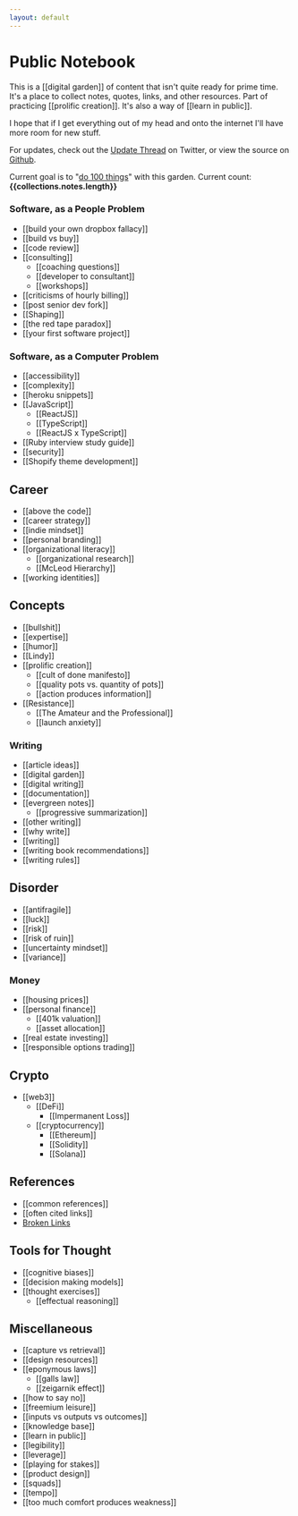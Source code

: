 ```yaml
---
layout: default
---
```


# Public Notebook

This is a [[digital garden]] of content that isn't quite ready for prime time. It's a place to collect notes, quotes, links, and other resources. Part of practicing [[prolific creation]]. It's also a way of [[learn in public]].

I hope that if I get everything out of my head and onto the internet I'll have more room for new stuff.

For updates, check out the [Update Thread](https://twitter.com/GSto/status/1410238607684780032) on Twitter, or view the source on [Github](https://github.com/GSto/digital-garden).

Current goal is to "[do 100 things](https://www.visakanv.com/blog/100-2/)" with this garden. Current count: **{{collections.notes.length}}**

### Software, as a People Problem

- [[build your own dropbox fallacy]]
- [[build vs buy]]
- [[code review]]
- [[consulting]]
  - [[coaching questions]]
  - [[developer to consultant]]
  - [[workshops]]
- [[criticisms of hourly billing]]
- [[post senior dev fork]]
- [[Shaping]]
- [[the red tape paradox]]
- [[your first software project]]

### Software, as a Computer Problem

- [[accessibility]]
- [[complexity]]
- [[heroku snippets]]
- [[JavaScript]]
  - [[ReactJS]]
  - [[TypeScript]]
  - [[ReactJS x TypeScript]]
- [[Ruby interview study guide]]
- [[security]]
- [[Shopify theme development]]

## Career

- [[above the code]]
- [[career strategy]]
- [[indie mindset]]
- [[personal branding]]
- [[organizational literacy]]
  - [[organizational research]]
  - [[McLeod Hierarchy]]
- [[working identities]]
## Concepts

- [[bullshit]]
- [[expertise]]
- [[humor]]
- [[Lindy]]
- [[prolific creation]]
  - [[cult of done manifesto]]
  - [[quality pots vs. quantity of pots]]
  - [[action produces information]]
- [[Resistance]]
  - [[The Amateur and the Professional]]
  - [[launch anxiety]]

### Writing

- [[article ideas]]
- [[digital garden]]
- [[digital writing]]
- [[documentation]]
- [[evergreen notes]]
  - [[progressive summarization]]
- [[other writing]]
- [[why write]]
- [[writing]]
- [[writing book recommendations]]
- [[writing rules]]

## Disorder

- [[antifragile]]
- [[luck]]
- [[risk]]
- [[risk of ruin]]
- [[uncertainty mindset]]
- [[variance]]

### Money

- [[housing prices]]
- [[personal finance]]
  - [[401k valuation]]
  - [[asset allocation]]
- [[real estate investing]]
- [[responsible options trading]]

## Crypto

- [[web3]]
  - [[DeFi]]
    - [[Impermanent Loss]]
  - [[cryptocurrency]]
    - [[Ethereum]]
    - [[Solidity]]
    - [[Solana]]

## References 
- [[common references]]
- [[often cited links]]
- [Broken Links](/meta/missing)

## Tools for Thought
- [[cognitive biases]]
- [[decision making models]]
- [[thought exercises]]
  - [[effectual reasoning]]
## Miscellaneous

- [[capture vs retrieval]]
- [[design resources]]
- [[eponymous laws]]
  - [[galls law]]
  - [[zeigarnik effect]]
- [[how to say no]]
- [[freemium leisure]]
- [[inputs vs outputs vs outcomes]]
- [[knowledge base]]
- [[learn in public]]
- [[legibility]]
- [[leverage]]
- [[playing for stakes]]
- [[product design]]
- [[squads]]
- [[tempo]]
- [[too much comfort produces weakness]]

